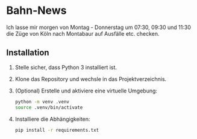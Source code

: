 # Bahn-News
Ich lasse mir morgen von Montag - Donnerstag um 07:30, 09:30 und 11:30 die Züge von Köln nach Montabaur auf Ausfälle etc. checken.

## Installation

1. Stelle sicher, dass Python 3 installiert ist.
2. Klone das Repository und wechsle in das Projektverzeichnis.
3. (Optional) Erstelle und aktiviere eine virtuelle Umgebung:

   ```bash
   python -m venv .venv
   source .venv/bin/activate
   ```

4. Installiere die Abhängigkeiten:

   ```bash
   pip install -r requirements.txt
   ```

